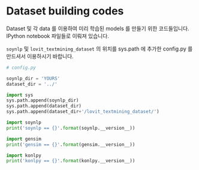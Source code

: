 # Dataset building codes

Dataset 및 각 data 를 이용하여 미리 학습된 models 를 만들기 위한 코드들입니다. IPython notebook 파일들로 이뤄져 있습니다.

`soynlp` 및 `lovit_textmining_dataset` 의 위치를 sys.path 에 추가한 config.py 를 만드셔서 이용하시기 바랍니다.


```python
# config.py

soynlp_dir = 'YOURS'
dataset_dir = '../'

import sys
sys.path.append(soynlp_dir)
sys.path.append(dataset_dir)
sys.path.append(dataset_dir+'/lovit_textmining_dataset/')

import soynlp
print('soynlp == {}'.format(soynlp.__version__))

import gensim
print('gensim == {}'.format(gensim.__version__))

import konlpy
print('konlpy == {}'.format(konlpy.__version__))
```

